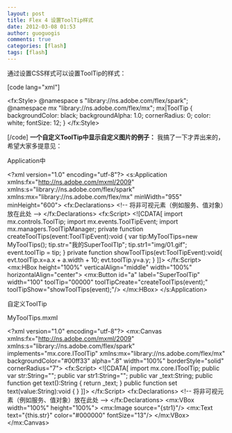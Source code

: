 ```yaml
---
layout: post
title: Flex 4 设置ToolTip样式
date: 2012-03-08 01:53
author: guoguogis
comments: true
categories: [flash]
tags: [flash]
---
```

通过设置CSS样式可以设置ToolTip的样式：

[code lang="xml"]

&lt;fx:Style&gt;
 @namespace s &quot;library://ns.adobe.com/flex/spark&quot;;
 @namespace mx &quot;library://ns.adobe.com/flex/mx&quot;;
 mx|ToolTip {
 backgroundColor: black;
 backgroundAlpha: 1.0;
 cornerRadius: 0;
 color: white;
 fontSize: 12;
 }
 &lt;/fx:Style&gt;

[/code]
<strong>一个自定义ToolTip中显示自定义图片的例子：</strong></pre>
我搞了一下才弄出来的，希望大家多提意见：

Application中

&lt;?xml version="1.0" encoding="utf-8"?&gt;
&lt;s:Application xmlns:fx="<a href="http://ns.adobe.com/mxml/2009" rel="nofollow">http://ns.adobe.com/mxml/2009</a>"
xmlns:s="library://ns.adobe.com/flex/spark"
xmlns:mx="library://ns.adobe.com/flex/mx" minWidth="955" minHeight="600"&gt;
&lt;fx:Declarations&gt;
&lt;!-- 将非可视元素（例如服务、值对象）放在此处 --&gt;
&lt;/fx:Declarations&gt;
&lt;fx:Script&gt;
&lt;![CDATA[
import mx.controls.ToolTip;
import mx.events.ToolTipEvent;
import mx.managers.ToolTipManager;
private function createToolTips(event:ToolTipEvent):void {
var tip:MyToolTips=new MyToolTips();
tip.str="我的SuperToolTIp";
tip.str1="img/01.gif";
event.toolTip = tip;
}
private function showToolTips(evt:ToolTipEvent):void{
evt.toolTip.x=a.x + a.width + 10;
evt.toolTip.y=a.y;
}
]]&gt;
&lt;/fx:Script&gt;
&lt;mx:HBox height="100%" verticalAlign="middle" width="100%" horizontalAlign="center"&gt;
&lt;mx:Button id="a"
label="SuperToolTip"
width="100"
toolTip="00000"
toolTipCreate="createToolTips(event);"
toolTipShow="showToolTips(event);"/&gt;
&lt;/mx:HBox&gt;
&lt;/s:Application&gt;

自定义ToolTip

MyToolTips.mxml

&lt;?xml version="1.0" encoding="utf-8"?&gt;
&lt;mx:Canvas xmlns:fx="<a href="http://ns.adobe.com/mxml/2009" rel="nofollow">http://ns.adobe.com/mxml/2009</a>"
xmlns:s="library://ns.adobe.com/flex/spark"
implements="mx.core.IToolTip"
xmlns:mx="library://ns.adobe.com/flex/mx"
backgroundColor="#00ff33" alpha=".8" width="100%" borderStyle="solid" cornerRadius="7"&gt;
&lt;fx:Script&gt;
&lt;![CDATA[
import mx.core.IToolTip;
public var str:String="";
public var str1:String="";
public var _text:String;
public function get text():String {
return _text;
}
public function set text(value:String):void {
}
]]&gt;
&lt;/fx:Script&gt;
&lt;fx:Declarations&gt;
&lt;!-- 将非可视元素（例如服务、值对象）放在此处 --&gt;
&lt;/fx:Declarations&gt;
&lt;mx:VBox width="100%" height="100%"&gt;
&lt;mx:Image source="{str1}"/&gt;
&lt;mx:Text text="{this.str}" color="#000000" fontSize="13"/&gt;
&lt;/mx:VBox&gt;
&lt;/mx:Canvas&gt;
